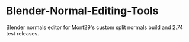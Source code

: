 # Blender-Normal-Editing-Tools
Blender normals editor for Mont29's custom split normals build and 2.74 test releases.
